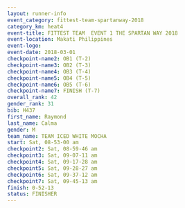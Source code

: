 ```yaml
---
layout: runner-info 
event_category: fittest-team-spartanway-2018 
category_km: heat4 
event-title: FITTEST TEAM  EVENT 1 THE SPARTAN WAY 2018 
event-location: Makati Philippines 
event-logo: 
event-date: 2018-03-01 
checkpoint-name2: OB1 (T-2) 
checkpoint-name3: OB2 (T-3) 
checkpoint-name4: OB3 (T-4) 
checkpoint-name5: OB4 (T-5) 
checkpoint-name6: OB5 (T-6) 
checkpoint-name7: FINISH (T-7) 
overall_rank: 42
gender_rank: 31
bib: H437
first_name: Raymond
last_name: Calma
gender: M
team_name: TEAM ICED WHITE MOCHA
start: Sat, 08-53-00 am
checkpoint2: Sat, 08-59-46 am
checkpoint3: Sat, 09-07-11 am
checkpoint4: Sat, 09-17-28 am
checkpoint5: Sat, 09-28-27 am
checkpoint6: Sat, 09-37-12 am
checkpoint7: Sat, 09-45-13 am
finish: 0-52-13
status: FINISHER
---
```

